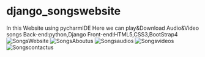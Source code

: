 # django_songswebsite
In this Website using pycharmIDE
Here we can play&Download Audio&Video songs
Back-end:python,Django
Front-end:HTML5,CSS3,BootStrap4
![SongsWebsite](https://user-images.githubusercontent.com/75440215/142860491-3756dac4-d313-4de7-aa88-0fb2ab8f382e.jpg)
![SongsAboutus](https://user-images.githubusercontent.com/75440215/142860525-909e41ae-3c5d-4d89-a926-21cf167667b8.jpg)
![Songsaudios](https://user-images.githubusercontent.com/75440215/142860536-466cbcfa-9754-4a2b-8493-71ed1e986f01.jpg)
![Songsvideos](https://user-images.githubusercontent.com/75440215/142860550-572ad45a-b845-40d3-be86-a379de960d18.jpg)
![Songscontactus](https://user-images.githubusercontent.com/75440215/142860559-1a489e18-6a63-4021-9561-3fd5eca91bc1.jpg)
